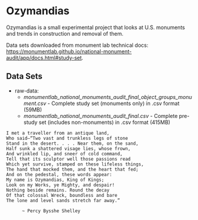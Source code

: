 
# Ozymandias

Ozymandias is a small experimental project that looks at U.S. monuments and trends in construction and removal of them.

Data sets downloaded from monument lab technical docs: https://monumentlab.github.io/national-monument-audit/app/docs.html#study-set. 

## Data Sets
- raw-data:
	- *monumentlab_national_monuments_audit_final_object_groups_monument.csv* - Complete study set (monuments only) in .csv format (59MB)
	- *monumentlab_national_monuments_audit_final.csv* - Complete pre-study set (includes non-monuments) in .csv format (415MB)





```
I met a traveller from an antique land,
Who said—“Two vast and trunkless legs of stone
Stand in the desert. . . . Near them, on the sand,
Half sunk a shattered visage lies, whose frown,
And wrinkled lip, and sneer of cold command,
Tell that its sculptor well those passions read
Which yet survive, stamped on these lifeless things,
The hand that mocked them, and the heart that fed;
And on the pedestal, these words appear:
My name is Ozymandias, King of Kings;
Look on my Works, ye Mighty, and despair!
Nothing beside remains. Round the decay
Of that colossal Wreck, boundless and bare
The lone and level sands stretch far away.”

      ~ Percy Bysshe Shelley
```
